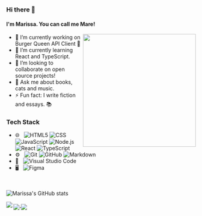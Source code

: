 ### Hi there 👋
#### I'm Marissa. You can call me Mare!

<img align="right" width="300px" src="https://github.com/thatmare/thatmare/assets/113146161/c825f8c3-4798-4f72-9021-12ea7b61d903"/>

- 🔭 I’m currently working on Burger Queen API Client 🍔
- 🌱 I’m currently learning React and TypeScript. 
- 👯 I’m looking to collaborate on open source projects!
- 💬 Ask me about books, cats and music.
- ⚡ Fun fact: I write fiction and essays. 📚

### Tech Stack

- 🌐 &nbsp;
![HTML5](https://img.shields.io/badge/-HTML5-333333?style=flat&logo=HTML5)
![CSS](https://img.shields.io/badge/-CSS-333333?style=flat&logo=CSS3&logoColor=1572B6)
![JavaScript](https://img.shields.io/badge/-JavaScript-333333?style=flat&logo=javascript)
![Node.js](https://img.shields.io/badge/-Node.js-333333?style=flat&logo=node.js)
![React](https://img.shields.io/badge/-React-333333?style=flat&logo=react)
![TypeScript](https://img.shields.io/badge/-TypeScript-333333?style=flat&logo=typescript)
- ⚙️ &nbsp;
![Git](https://img.shields.io/badge/-Git-333333?style=flat&logo=git)
![GitHub](https://img.shields.io/badge/-GitHub-333333?style=flat&logo=github)
![Markdown](https://img.shields.io/badge/-Markdown-333333?style=flat&logo=markdown)
- 🔧 &nbsp;
![Visual Studio Code](https://img.shields.io/badge/-Visual%20Studio%20Code-333333?style=flat&logo=visual-studio-code&logoColor=007ACC)
- 🖥 &nbsp;
![Figma](https://img.shields.io/badge/-Figma-333333?style=flat&logo=figma)

<br/>

![Marissa's GitHub stats](https://github-readme-stats.vercel.app/api?username=thatmare&show_icons=true&theme=tokyonight)

<a href="https://github.com/thatmare/codestats-profile-readme">
  <img align="left" src="https://github-readme-stats.vercel.app/api/pin/?username=thatmare&repo=md-links&theme=tokyonight" />
</a>

<a href="https://github.com/thatmare/codestats-profile-readme">
  <img align="middle" src="https://github-readme-stats.vercel.app/api/pin/?username=thatmare&repo=be-my-friend&theme=tokyonight" />
</a>

<a href="https://github.com/thatmare/codestats-profile-readme">
  <img align="middle" src="https://github-readme-stats.vercel.app/api/pin/?username=thatmare&repo=ghibli-lovers&theme=tokyonight"/>
</a>
